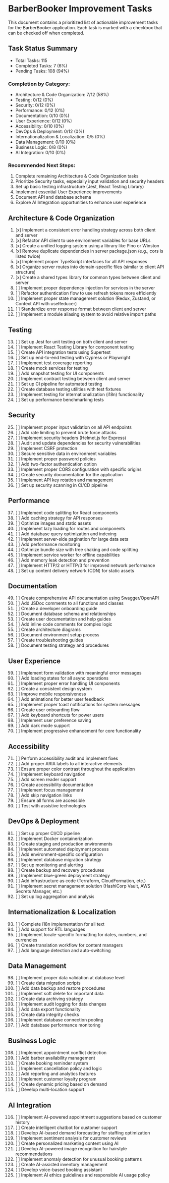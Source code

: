 # BarberBooker Improvement Tasks

This document contains a prioritized list of actionable improvement tasks for the BarberBooker application. Each task is marked with a checkbox that can be checked off when completed.

## Task Status Summary
- Total Tasks: 115
- Completed Tasks: 7 (6%)
- Pending Tasks: 108 (94%)

### Completion by Category:
- Architecture & Code Organization: 7/12 (58%)
- Testing: 0/12 (0%)
- Security: 0/12 (0%)
- Performance: 0/12 (0%)
- Documentation: 0/10 (0%)
- User Experience: 0/12 (0%)
- Accessibility: 0/10 (0%)
- DevOps & Deployment: 0/12 (0%)
- Internationalization & Localization: 0/5 (0%)
- Data Management: 0/10 (0%)
- Business Logic: 0/8 (0%)
- AI Integration: 0/10 (0%)

### Recommended Next Steps:
1. Complete remaining Architecture & Code Organization tasks
2. Prioritize Security tasks, especially input validation and security headers
3. Set up basic testing infrastructure (Jest, React Testing Library)
4. Implement essential User Experience improvements
5. Document API and database schema
6. Explore AI Integration opportunities to enhance user experience

## Architecture & Code Organization

1. [x] Implement a consistent error handling strategy across both client and server
2. [x] Refactor API client to use environment variables for base URLs
3. [x] Create a unified logging system using a library like Pino or Winston
4. [x] Remove duplicate dependencies in server package.json (e.g., cors is listed twice)
5. [x] Implement proper TypeScript interfaces for all API responses
6. [x] Organize server routes into domain-specific files (similar to client API structure)
7. [x] Create a shared types library for common types between client and server
8. [ ] Implement proper dependency injection for services in the server
9. [ ] Refactor authentication flow to use refresh tokens more efficiently
10. [ ] Implement proper state management solution (Redux, Zustand, or Context API with useReducer)
11. [ ] Standardize error response format between client and server
12. [ ] Implement a module aliasing system to avoid relative import paths

## Testing

13. [ ] Set up Jest for unit testing on both client and server
14. [ ] Implement React Testing Library for component testing
15. [ ] Create API integration tests using Supertest
16. [ ] Set up end-to-end testing with Cypress or Playwright
17. [ ] Implement test coverage reporting
18. [ ] Create mock services for testing
19. [ ] Add snapshot testing for UI components
20. [ ] Implement contract testing between client and server
21. [ ] Set up CI pipeline for automated testing
22. [ ] Create database testing utilities with test fixtures
23. [ ] Implement testing for internationalization (i18n) functionality
24. [ ] Set up performance benchmarking tests

## Security

25. [ ] Implement proper input validation on all API endpoints
26. [ ] Add rate limiting to prevent brute force attacks
27. [ ] Implement security headers (Helmet.js for Express)
28. [ ] Audit and update dependencies for security vulnerabilities
29. [ ] Implement CSRF protection
30. [ ] Secure sensitive data in environment variables
31. [ ] Implement proper password policies
32. [ ] Add two-factor authentication option
33. [ ] Implement proper CORS configuration with specific origins
34. [ ] Create security documentation for the application
35. [ ] Implement API key rotation and management
36. [ ] Set up security scanning in CI/CD pipeline

## Performance

37. [ ] Implement code splitting for React components
38. [ ] Add caching strategy for API responses
39. [ ] Optimize images and static assets
40. [ ] Implement lazy loading for routes and components
41. [ ] Add database query optimization and indexing
42. [ ] Implement server-side pagination for large data sets
43. [ ] Add performance monitoring
44. [ ] Optimize bundle size with tree shaking and code splitting
45. [ ] Implement service worker for offline capabilities
46. [ ] Add memory leak detection and prevention
47. [ ] Implement HTTP/2 or HTTP/3 for improved network performance
48. [ ] Set up content delivery network (CDN) for static assets

## Documentation

49. [ ] Create comprehensive API documentation using Swagger/OpenAPI
50. [ ] Add JSDoc comments to all functions and classes
51. [ ] Create a developer onboarding guide
52. [ ] Document database schema and relationships
53. [ ] Create user documentation and help guides
54. [ ] Add inline code comments for complex logic
55. [ ] Create architecture diagrams
56. [ ] Document environment setup process
57. [ ] Create troubleshooting guides
58. [ ] Document testing strategy and procedures

## User Experience

59. [ ] Implement form validation with meaningful error messages
60. [ ] Add loading states for all async operations
61. [ ] Implement proper error handling UI components
62. [ ] Create a consistent design system
63. [ ] Improve mobile responsiveness
64. [ ] Add animations for better user feedback
65. [ ] Implement proper toast notifications for system messages
66. [ ] Create user onboarding flow
67. [ ] Add keyboard shortcuts for power users
68. [ ] Implement user preference saving
69. [ ] Add dark mode support
70. [ ] Implement progressive enhancement for core functionality

## Accessibility

71. [ ] Perform accessibility audit and implement fixes
72. [ ] Add proper ARIA labels to all interactive elements
73. [ ] Ensure proper color contrast throughout the application
74. [ ] Implement keyboard navigation
75. [ ] Add screen reader support
76. [ ] Create accessibility documentation
77. [ ] Implement focus management
78. [ ] Add skip navigation links
79. [ ] Ensure all forms are accessible
80. [ ] Test with assistive technologies

## DevOps & Deployment

81. [ ] Set up proper CI/CD pipeline
82. [ ] Implement Docker containerization
83. [ ] Create staging and production environments
84. [ ] Implement automated deployment process
85. [ ] Add environment-specific configuration
86. [ ] Implement database migration strategy
87. [ ] Set up monitoring and alerting
88. [ ] Create backup and recovery procedures
89. [ ] Implement blue-green deployment strategy
90. [ ] Add infrastructure as code (Terraform, CloudFormation, etc.)
91. [ ] Implement secret management solution (HashiCorp Vault, AWS Secrets Manager, etc.)
92. [ ] Set up log aggregation and analysis

## Internationalization & Localization

93. [ ] Complete i18n implementation for all text
94. [ ] Add support for RTL languages
95. [ ] Implement locale-specific formatting for dates, numbers, and currencies
96. [ ] Create translation workflow for content managers
97. [ ] Add language detection and auto-switching

## Data Management

98. [ ] Implement proper data validation at database level
99. [ ] Create data migration scripts
100. [ ] Add data backup and restore procedures
101. [ ] Implement soft delete for important data
102. [ ] Create data archiving strategy
103. [ ] Implement audit logging for data changes
104. [ ] Add data export functionality
105. [ ] Create data integrity checks
106. [ ] Implement database connection pooling
107. [ ] Add database performance monitoring

## Business Logic

108. [ ] Implement appointment conflict detection
109. [ ] Add barber availability management
110. [ ] Create booking reminder system
111. [ ] Implement cancellation policy and logic
112. [ ] Add reporting and analytics features
113. [ ] Implement customer loyalty program
114. [ ] Create dynamic pricing based on demand
115. [ ] Develop multi-location support

## AI Integration

116. [ ] Implement AI-powered appointment suggestions based on customer history
117. [ ] Create intelligent chatbot for customer support
118. [ ] Develop AI-based demand forecasting for staffing optimization
119. [ ] Implement sentiment analysis for customer reviews
120. [ ] Create personalized marketing content using AI
121. [ ] Develop AI-powered image recognition for hairstyle recommendations
122. [ ] Implement anomaly detection for unusual booking patterns
123. [ ] Create AI-assisted inventory management
124. [ ] Develop voice-based booking assistant
125. [ ] Implement AI ethics guidelines and responsible AI usage policy
